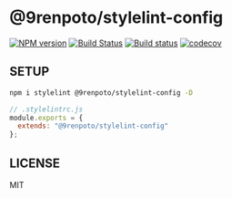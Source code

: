 # @9renpoto/stylelint-config

[![NPM version](https://badge.fury.io/js/%409renpoto%2Fstylelint-config.svg)](https://badge.fury.io/js/%409renpoto%2Fstylelint-config)
[![Build Status](https://travis-ci.org/9renpoto/frontend.svg?branch=master)](https://travis-ci.org/9renpoto/frontend)
[![Build status](https://ci.appveyor.com/api/projects/status/5xq89tahkefidkwq/branch/master?svg=true)](https://ci.appveyor.com/project/9renpoto/frontend/branch/master)
[![codecov](https://codecov.io/gh/9renpoto/frontend/branch/master/graph/badge.svg)](https://codecov.io/gh/9renpoto/frontend)

## SETUP

```sh
npm i stylelint @9renpoto/stylelint-config -D
```

```js
// .stylelintrc.js
module.exports = {
  extends: "@9renpoto/stylelint-config"
};
```

## LICENSE

MIT
